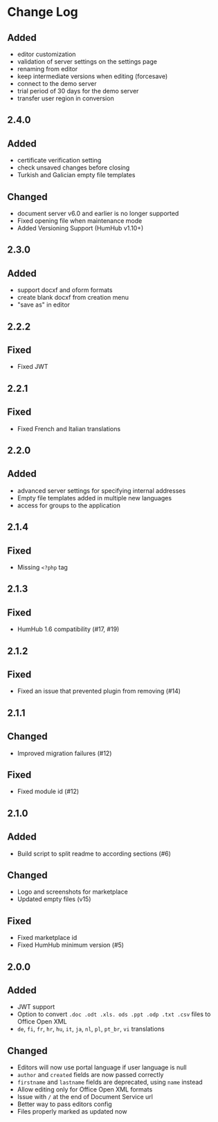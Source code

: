 # Change Log

## Added
- editor customization
- validation of server settings on the settings page
- renaming from editor
- keep intermediate versions when editing (forcesave)
- connect to the demo server
- trial period of 30 days for the demo server
- transfer user region in conversion

## 2.4.0
## Added
- certificate verification setting
- check unsaved changes before closing
- Turkish and Galician empty file templates

## Changed
- document server v6.0 and earlier is no longer supported
- Fixed opening file when maintenance mode
- Added Versioning Support (HumHub v1.10+) 

## 2.3.0
## Added
- support docxf and oform formats
- create blank docxf from creation menu
- "save as" in editor

## 2.2.2
## Fixed
- Fixed JWT

## 2.2.1
## Fixed
- Fixed French and Italian translations

## 2.2.0
## Added
- advanced server settings for specifying internal addresses
- Empty file templates added in multiple new languages
- access for groups to the application

## 2.1.4
## Fixed
- Missing `<?php` tag

## 2.1.3
## Fixed
- HumHub 1.6 compatibility (#17, #19)

## 2.1.2
## Fixed
- Fixed an issue that prevented plugin from removing (#14)


## 2.1.1
## Changed
- Improved migration failures (#12)

## Fixed
- Fixed module id (#12)


## 2.1.0
## Added
- Build script to split readme to according sections (#6)

## Changed
- Logo and screenshots for marketplace
- Updated empty files (v15)

## Fixed
- Fixed marketplace id
- Fixed HumHub minimum version (#5)


## 2.0.0
## Added
- JWT support
- Option to convert `.doc .odt .xls. ods .ppt .odp .txt .csv` files to Office Open XML
- `de`, `fi`, `fr`, `hr`, `hu`, `it`, `ja`, `nl`, `pl`, `pt_br`, `vi` translations

## Changed
- Editors will now use portal language if user language is null
- `author` and `created` fields are now passed correctly
- `firstname` and `lastname` fields are deprecated, using `name` instead
- Allow editing only for Office Open XML formats
- Issue with `/` at the end of Document Service url
- Better way to pass editors config
- Files properly marked as updated now

